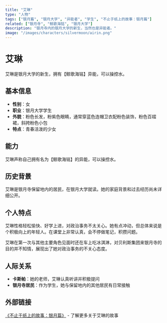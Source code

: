 ```yaml
---
title: "艾琳"
type: "人物"
tags: ["银月篇", "银月大学", "异能者", "学生", "不止于纸上的故事：银月篇"]
related: ["银月寺", "鲸歌海铭", "银月大学"]
description: "银月寺内的银月大学的新生，当然也是异能者。"
image: "/images/characters/silvermoon/airin.png"
---
```

# 艾琳

艾琳是银月大学的新生，拥有【鲸歌海铭】异能，可以操控水。

## 基本信息

- **性别**：女
- **职业**：银月大学学生
- **外貌**：粉色长发，粉紫色眼睛，通常穿蓝色连帽卫衣配粉色装饰，粉色百褶裙，斜挎粉色小包
- **特点**：青春活泼的少女

## 能力

艾琳声称自己拥有名为【鲸歌海铭】的异能，可以操控水。

## 历史背景

艾琳是银月寺保留地内的居民，在银月大学就读。她的家庭背景和过去经历尚未详细公开。

## 个人特点

艾琳性格轻松愉快、好学上进，对政治事务不太关心。她有点冲动，但总体来说是个积极向上的年轻人。在课堂上非常认真，会不停做笔记，积攒问题。

<div class="spoiler" data-source="《不止于纸上的故事：银月篇》">
艾琳在第一次与其他主要角色见面时还在车上吃冰淇淋，对贝利斯集团来银月寺的目的并不知情，展现出了她对政治事务的不关心态度。
</div>

## 人际关系

- **卡斯帕**：她的老师，艾琳认真听讲并积极提问
- **银月寺居民**：作为学生，她与保留地内的其他居民有日常接触

## 外部链接

[《不止于纸上的故事：银月篇》](https://tobenot.itch.io/beyond-books) - 了解更多关于艾琳的故事 